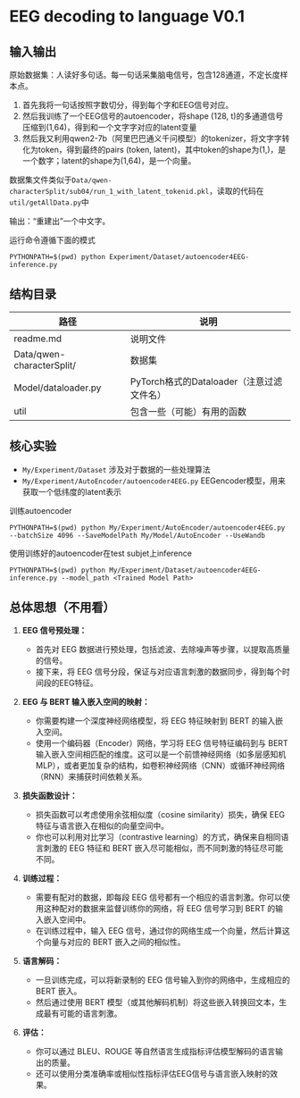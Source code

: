 # EEG decoding to language V0.1

## 输入输出

原始数据集：人读好多句话。每一句话采集脑电信号，包含128通道，不定长度样本点。

1. 首先我将一句话按照字数切分，得到每个字和EEG信号对应。
2. 然后我训练了一个EEG信号的autoencoder，将shape (128, t)的多通道信号压缩到(1,64)，得到和一个文字字对应的latent变量
3. 然后我又利用qwen2-7b（阿里巴巴通义千问模型）的tokenizer，将文字字转化为token，得到最终的pairs (token, latent)，其中token的shape为(1,)，是一个数字；latent的shape为(1,64)，是一个向量。

数据集文件类似于`Data/qwen-characterSplit/sub04/run_1_with_latent_tokenid.pkl`，读取的代码在`util/getAllData.py`中

输出：“重建出”一个中文字。

运行命令遵循下面的模式

```
PYTHONPATH=$(pwd) python Experiment/Dataset/autoencoder4EEG-inference.py
```

## 结构目录

| 路径                             | 说明                            |
|----------------------------------|---------------------------------|
| readme.md                        | 说明文件                        |
| Data/qwen-characterSplit/     | 数据集                          |
| Model/dataloader.py           | PyTorch格式的Dataloader（注意过滤文件名） |
| util                          | 包含一些（可能）有用的函数      |

## 核心实验

- `My/Experiment/Dataset` 涉及对于数据的一些处理算法
- `My/Experiment/AutoEncoder/autoencoder4EEG.py` EEGencoder模型，用来获取一个低纬度的latent表示

训练autoencoder
```
PYTHONPATH=$(pwd) python My/Experiment/AutoEncoder/autoencoder4EEG.py --batchSize 4096 --SaveModelPath My/Model/AutoEncoder --UseWandb
```

使用训练好的autoencoder在test subjet上inference
```
PYTHONPATH=$(pwd) python My/Experiment/Dataset/autoencoder4EEG-inference.py --model_path <Trained Model Path>
```


## 总体思想（不用看）

1. **EEG 信号预处理：** 
   - 首先对 EEG 数据进行预处理，包括滤波、去除噪声等步骤，以提取高质量的信号。
   - 接下来，将 EEG 信号分段，保证与对应语言刺激的数据同步，得到每个时间段的EEG特征。

2. **EEG 与 BERT 输入嵌入空间的映射：**
   - 你需要构建一个深度神经网络模型，将 EEG 特征映射到 BERT 的输入嵌入空间。
   - 使用一个编码器（Encoder）网络，学习将 EEG 信号特征编码到与 BERT 输入嵌入空间相匹配的维度。这可以是一个前馈神经网络（如多层感知机 MLP），或者更加复杂的结构，如卷积神经网络（CNN）或循环神经网络（RNN）来捕获时间依赖关系。

3. **损失函数设计：**
   - 损失函数可以考虑使用余弦相似度（cosine similarity）损失，确保 EEG 特征与语言嵌入在相似的向量空间中。
   - 你也可以利用对比学习（contrastive learning）的方式，确保来自相同语言刺激的 EEG 特征和 BERT 嵌入尽可能相似，而不同刺激的特征尽可能不同。

4. **训练过程：**
   - 需要有配对的数据，即每段 EEG 信号都有一个相应的语言刺激。你可以使用这种配对的数据来监督训练你的网络，将 EEG 信号学习到 BERT 的输入嵌入空间中。
   - 在训练过程中，输入 EEG 信号，通过你的网络生成一个向量，然后计算这个向量与对应的 BERT 嵌入之间的相似性。

5. **语言解码：**
   - 一旦训练完成，可以将新录制的 EEG 信号输入到你的网络中，生成相应的 BERT 嵌入。
   - 然后通过使用 BERT 模型（或其他解码机制）将这些嵌入转换回文本，生成最有可能的语言刺激。

6. **评估：**
   - 你可以通过 BLEU、ROUGE 等自然语言生成指标评估模型解码的语言输出的质量。
   - 还可以使用分类准确率或相似性指标评估EEG信号与语言嵌入映射的效果。


